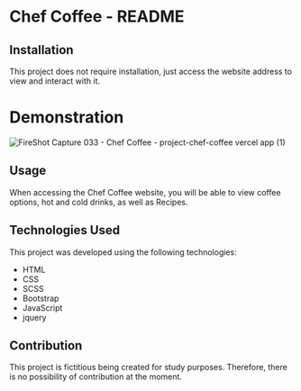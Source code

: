 # Chef Coffee - README

## Installation
This project does not require installation, just access the website address to view and interact with it.

# Demonstration 

![FireShot Capture 033 - Chef Coffee - project-chef-coffee vercel app (1)](https://user-images.githubusercontent.com/122818137/216384060-7692cd48-3860-4593-9e13-9f49f1c3a910.png)

## Usage
When accessing the Chef Coffee website, you will be able to view coffee options, hot and cold drinks, as well as Recipes.

## Technologies Used
This project was developed using the following technologies:
- HTML
- CSS
- SCSS
- Bootstrap
- JavaScript
- jquery

## Contribution
This project is fictitious being created for study purposes. Therefore, there is no possibility of contribution at the moment.
